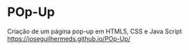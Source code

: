 # POp-Up
Criação de um página pop-up em HTML5, CSS e Java Script
https://joseguilhermeds.github.io/POp-Up/
